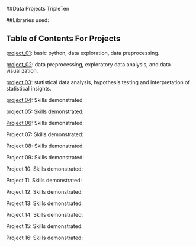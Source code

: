 ##Data Projects TripleTen 

##Libraries used: 

## Table of Contents For Projects 

[project_01](https://github.com/L7-design/Data_projects_TripleTen/tree/main/project_01):
basic python, data exploration, data preprocessing.  

[project_02](https://github.com/L7-design/Data_projects_TripleTen/tree/main/project_02): 
data preprocessing, exploratory data analysis, and data visualization. 

[project 03](https://github.com/L7-design/Data_projects_TripleTen/tree/main/project_03): 
statistical data analysis, hypothesis testing and interpretation of statistical insights. 

[project 04](https://github.com/L7-design/Data_projects_TripleTen/tree/main/project_04): 
Skills demonstrated:

[project 05](https://github.com/L7-design/Data_projects_TripleTen/tree/main/project_05): 
Skills demonstrated:

[Project 06](https://github.com/L7-design/Data_projects_TripleTen/tree/main/project_06): 
Skills demonstrated:

Project 07: 
Skills demonstrated:

Project 08: 
Skills demonstrated:

Project 09: 
Skills demonstrated:

Project 10: 
Skills demonstrated:

Project 11: 
Skills demonstrated:

Project 12: 
Skills demonstrated:

Project 13: 
Skills demonstrated:

Project 14: 
Skills demonstrated:

Project 15: 
Skills demonstrated:

Project 16: 
Skills demonstrated:
